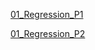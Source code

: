 [01_Regression_P1](https://unclestrong.github.io/Deep-Learning_21_Notes/Notes_html/01_Regression_P1.html)

[01_Regression_P2](https://unclestrong.github.io/Deep-Learning_21_Notes/Notes_html/01_Regression_P2.html)